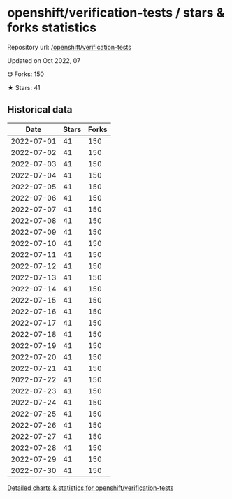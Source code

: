 # openshift/verification-tests / stars & forks statistics

Repository url: [/openshift/verification-tests](https://github.com/openshift/verification-tests)

Updated on Oct 2022, 07

☋ Forks: 150

★ Stars: 41

## Historical data
| Date | Stars | Forks |
|------|-------|-------|
| 2022-07-01 | 41 | 150 | 
| 2022-07-02 | 41 | 150 | 
| 2022-07-03 | 41 | 150 | 
| 2022-07-04 | 41 | 150 | 
| 2022-07-05 | 41 | 150 | 
| 2022-07-06 | 41 | 150 | 
| 2022-07-07 | 41 | 150 | 
| 2022-07-08 | 41 | 150 | 
| 2022-07-09 | 41 | 150 | 
| 2022-07-10 | 41 | 150 | 
| 2022-07-11 | 41 | 150 | 
| 2022-07-12 | 41 | 150 | 
| 2022-07-13 | 41 | 150 | 
| 2022-07-14 | 41 | 150 | 
| 2022-07-15 | 41 | 150 | 
| 2022-07-16 | 41 | 150 | 
| 2022-07-17 | 41 | 150 | 
| 2022-07-18 | 41 | 150 | 
| 2022-07-19 | 41 | 150 | 
| 2022-07-20 | 41 | 150 | 
| 2022-07-21 | 41 | 150 | 
| 2022-07-22 | 41 | 150 | 
| 2022-07-23 | 41 | 150 | 
| 2022-07-24 | 41 | 150 | 
| 2022-07-25 | 41 | 150 | 
| 2022-07-26 | 41 | 150 | 
| 2022-07-27 | 41 | 150 | 
| 2022-07-28 | 41 | 150 | 
| 2022-07-29 | 41 | 150 | 
| 2022-07-30 | 41 | 150 | 


[Detailed charts & statistics for openshift/verification-tests](https://reviewgithub.com/rep/openshift/verification-tests)
